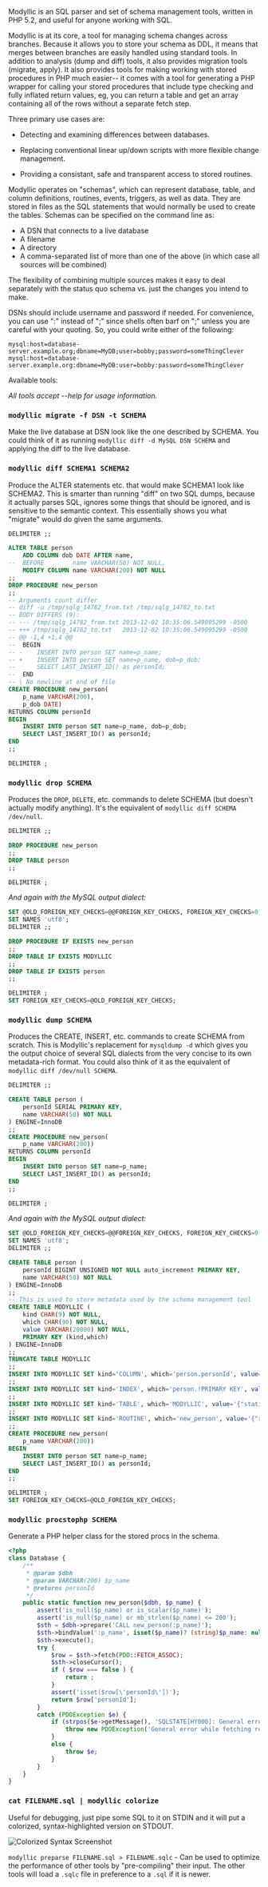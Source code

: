Modyllic is an SQL parser and set of schema management tools, written in PHP
5.2, and useful for anyone working with SQL.

Modyllic is at its core, a tool for managing schema changes across branches.
Because it allows you to store your schema as DDL, it means that merges
between branches are easily handled using standard tools.  In addition to
analysis (dump and diff) tools, it also provides migration tools (migrate,
apply).  It also provides tools for making working with stored procedures in
PHP much easier-- it comes with a tool for generating a PHP wrapper for
calling your stored procedures that include type checking and fully inflated
return values, eg, you can return a table and get an array containing all of
the rows without a separate fetch step.

Three primary use cases are:

* Detecting and examining differences between databases.

* Replacing conventional linear up/down scripts with more flexible
  change management.

* Providing a consistant, safe and transparent access to stored routines.

Modyllic operates on "schemas", which can represent database, table, and
column definitions, routines, events, triggers, as well as data.  They are
stored in files as the SQL statements that would normally be used to create
the tables.  Schemas can be specified on the command line as:

* A DSN that connects to a live database
* A filename
* A directory
* A comma-separated list of more than one of the above (in which case
  all sources will be combined)

The flexibility of combining multiple sources makes it easy to deal
separately with the status quo schema vs. just the changes you intend
to make.

DSNs should include username and password if needed.  For convenience,
you can use ":" instead of ";" since shells often barf on ";" unless
you are careful with your quoting.  So, you could write either of the
following:

    mysql:host=database-server.example.org;dbname=MyDB;user=bobby;password=someThingClever
    mysql:host=database-server.example.org:dbname=MyDB:user=bobby:password=someThingClever

Available tools:

*All tools accept --help for usage information.*

### `modyllic migrate -f DSN -t SCHEMA`

Make the live database at DSN look like the one described by SCHEMA.  You
could think of it as running `modyllic diff -d MySQL DSN SCHEMA` and
applying the diff to the live database.

### `modyllic diff SCHEMA1 SCHEMA2`
Produce the ALTER statements etc. that would make SCHEMA1 look like SCHEMA2. 
This is smarter than running "diff" on two SQL dumps, because it actually
parses SQL, ignores some things that should be ignored, and is sensitive to
the semantic context.  This essentially shows you what "migrate" would do
given the same arguments.

````sql
DELIMITER ;;

ALTER TABLE person
    ADD COLUMN dob DATE AFTER name,
--  BEFORE        name VARCHAR(50) NOT NULL,
    MODIFY COLUMN name VARCHAR(200) NOT NULL
;;
DROP PROCEDURE new_person
;;
-- Arguments count differ
-- diff -u /tmp/sqlg_14782_from.txt /tmp/sqlg_14782_to.txt
-- BODY DIFFERS (9):
-- --- /tmp/sqlg_14782_from.txt 2013-12-02 10:35:06.549095299 -0500
-- +++ /tmp/sqlg_14782_to.txt   2013-12-02 10:35:06.549095299 -0500
-- @@ -1,4 +1,4 @@
--  BEGIN
-- -    INSERT INTO person SET name=p_name;
-- +    INSERT INTO person SET name=p_name, dob=p_dob;
--      SELECT LAST_INSERT_ID() as personId;
--  END
-- \ No newline at end of file
CREATE PROCEDURE new_person(
    p_name VARCHAR(200),
    p_dob DATE)
RETURNS COLUMN personId
BEGIN
    INSERT INTO person SET name=p_name, dob=p_dob;
    SELECT LAST_INSERT_ID() as personId;
END
;;

DELIMITER ;
````

### `modyllic drop SCHEMA`

Produces the `DROP`, `DELETE`, etc. commands to delete SCHEMA (but doesn't
actually modify anything).  It's the equivalent of `modyllic diff SCHEMA
/dev/null`.

````sql
DELIMITER ;;

DROP PROCEDURE new_person
;;
DROP TABLE person
;;

DELIMITER ;
````

*And again with the MySQL output dialect:*

````sql
SET @OLD_FOREIGN_KEY_CHECKS=@@FOREIGN_KEY_CHECKS, FOREIGN_KEY_CHECKS=0;
SET NAMES 'utf8';
DELIMITER ;;

DROP PROCEDURE IF EXISTS new_person
;;
DROP TABLE IF EXISTS MODYLLIC
;;
DROP TABLE IF EXISTS person
;;

DELIMITER ;
SET FOREIGN_KEY_CHECKS=@OLD_FOREIGN_KEY_CHECKS;
````

### `modyllic dump SCHEMA`
Produces the CREATE, INSERT, etc. commands to create SCHEMA from scratch. 
This is Modyllic's replacement for `mysqldump
-d` which gives you the output choice of several SQL dialects from the
very concise to its own metadata-rich format.  You could also think of
it as the equivalent of `modyllic diff /dev/null SCHEMA`.

````sql
DELIMITER ;;

CREATE TABLE person (
    personId SERIAL PRIMARY KEY,
    name VARCHAR(50) NOT NULL
) ENGINE=InnoDB
;;
CREATE PROCEDURE new_person(
    p_name VARCHAR(200))
RETURNS COLUMN personId
BEGIN
    INSERT INTO person SET name=p_name;
    SELECT LAST_INSERT_ID() as personId;
END
;;

DELIMITER ;
````

*And again with the MySQL output dialect:*

````sql
SET @OLD_FOREIGN_KEY_CHECKS=@@FOREIGN_KEY_CHECKS, FOREIGN_KEY_CHECKS=0;
SET NAMES 'utf8';
DELIMITER ;;

CREATE TABLE person (
    personId BIGINT UNSIGNED NOT NULL auto_increment PRIMARY KEY,
    name VARCHAR(50) NOT NULL
) ENGINE=InnoDB
;;
-- This is used to store metadata used by the schema management tool
CREATE TABLE MODYLLIC (
    kind CHAR(9) NOT NULL,
    which CHAR(90) NOT NULL,
    value VARCHAR(20000) NOT NULL,
    PRIMARY KEY (kind,which)
) ENGINE=InnoDB
;;
TRUNCATE TABLE MODYLLIC
;;
INSERT INTO MODYLLIC SET kind='COLUMN', which='person.personId', value='{"type":"SERIAL","unique":true}'
;;
INSERT INTO MODYLLIC SET kind='INDEX', which='person.!PRIMARY KEY', value='{"column_defined":true}'
;;
INSERT INTO MODYLLIC SET kind='TABLE', which='MODYLLIC', value='{"static":true}'
;;
INSERT INTO MODYLLIC SET kind='ROUTINE', which='new_person', value='{"returns":{"type":"COLUMN","column":"personId"}}'
;;
CREATE PROCEDURE new_person(
    p_name VARCHAR(200))
BEGIN
    INSERT INTO person SET name=p_name;
    SELECT LAST_INSERT_ID() as personId;
END
;;

DELIMITER ;
SET FOREIGN_KEY_CHECKS=@OLD_FOREIGN_KEY_CHECKS;
````

### `modyllic procstophp SCHEMA`

Generate a PHP helper class for the stored procs in the schema.

````php
<?php
class Database {
    /**
     * @param $dbh
     * @param VARCHAR(200) $p_name
     * @returns personId
     */
    public static function new_person($dbh, $p_name) {
        assert('is_null($p_name) or is_scalar($p_name)');
        assert('is_null($p_name) or mb_strlen($p_name) <= 200');
        $sth = $dbh->prepare('CALL new_person(:p_name)');
        $sth->bindValue(':p_name', isset($p_name)? (string)$p_name: null, PDO::PARAM_STR);
        $sth->execute();
        try {
            $row = $sth->fetch(PDO::FETCH_ASSOC);
            $sth->closeCursor();
            if ( $row === false ) {
                return ;
            }
            assert('isset($row[\'personId\'])');
            return $row['personId'];
        }
        catch (PDOException $e) {
            if (strpos($e->getMessage(), 'SQLSTATE[HY000]: General error') !== false) {
                throw new PDOException('General error while fetching return value of new_person; this usually means that you declared this routine as having a return value but it does not actually select any data before completing.');
            }
            else {
                throw $e;
            }
        }
    }
}
````

### `cat FILENAME.sql | modyllic colorize`

Useful for debugging, just pipe some SQL to it on STDIN and it will put a
colorized, syntax-highlighted version on STDOUT.

![Colorized Syntax Screenshot](modyllic-colorize.png)

`modyllic preparse FILENAME.sql > FILENAME.sqlc` - Can be used to optimize the
performance of other tools by "pre-compiling" their input.  The other tools
will load a `.sqlc` file in preference to a `.sql` if it is newer.
